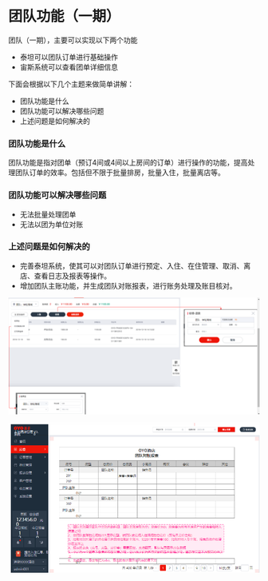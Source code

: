 # 团队功能（一期）

团队（一期），主要可以实现以下两个功能

* 泰坦可以团队订单进行基础操作
* 宙斯系统可以查看团单详细信息

下面会根据以下几个主题来做简单讲解：

* 团队功能是什么
* 团队功能可以解决哪些问题
* 上述问题是如何解决的

### 团队功能是什么

团队功能是指对团单（预订4间或4间以上房间的订单）进行操作的功能，提高处理团队订单的效率。包括但不限于批量排房，批量入住，批量离店等。

### 团队功能可以解决哪些问题

* 无法批量处理团单
* 无法以团为单位对账

### 上述问题是如何解决的

* 完善泰坦系统，使其可以对团队订单进行预定、入住、在住管理、取消、离店、查看日志及报表等操作。
* 增加团队主账功能，并生成团队对账报表，进行账务处理及账目核对。

![](../.gitbook/assets/image%20%28349%29.png)

![](../.gitbook/assets/image%20%28390%29.png)

